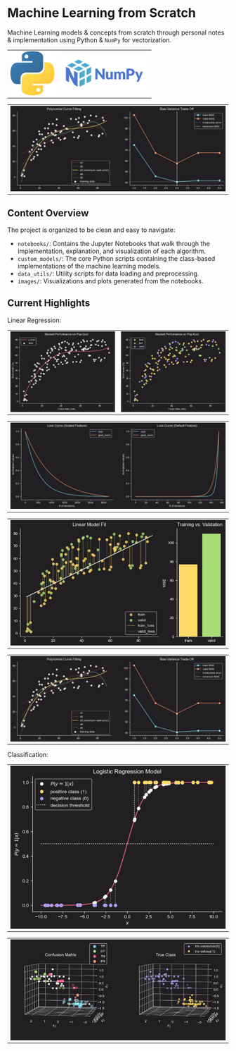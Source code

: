 # Machine Learning from Scratch
Machine Learning models & concepts from scratch through personal notes & implementation using Python & `NumPy` for vectorization.

<table align="center">
  <tr>
    <td>
      <img src="./images/python-logo.png" alt="Python logo", width=100>
    </td>
    <td>
      <img src="./images/numpy.png" alt="NumPy logo", width=200>
    </td>
  </tr>
</table>
<table align="center">
  <tr>
    <td>
      <img src="./images/bias-variance_trade-off.png" alt="Python logo">
    </td>
  </tr>
</table>

## Content Overview
The project is organized to be clean and easy to navigate:

* `notebooks/`: Contains the Jupyter Notebooks that walk through the implementation, explanation, and visualization of each algorithm.
* `custom_models/`: The core Python scripts containing the class-based implementations of the machine learning models.
* `data_utils/`: Utility scripts for data loading and preprocessing.
* `images/`: Visualizations and plots generated from the notebooks.

## Current Highlights
Linear Regression:
<table align="center">
  <tr>
    <td>
      <img src="./images/pop_quiz_data.png" alt="Python logo">
    </td>
    <td>
      <img src="./images/train_test_split.png" alt="Python logo">
    </td>
  </tr>
</table>
<table align="center">
  <tr>
    <td>
      <img src="./images/loss_curve.png" alt="Python logo">
    </td>
  </tr>
</table>
<table>
  <tr>
    <td>
      <img src="./images/under_fitting_example.png" alt="Python logo">
    </td>
  </tr>
</table>
    
<table align="center">
  <tr>
    <td>
      <img src="./images/bias-variance_trade-off.png" alt="Python logo">
    </td>
  </tr>
</table>
Classification:
<table align="center"
  <tr>
    <td>
      <img src="./images/logistic_regression_model.png" alt="Python logo">
    </td>
  </tr>
</table>

<table align="center">
  <tr>
    <td>
      <img src="./images/confusion_matrix.png" alt="Python logo">
    </td>
  </tr>
</table>



